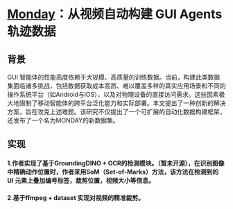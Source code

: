 # [Monday](https://github.com/runamu/monday)：从视频自动构建 GUI Agents 轨迹数据

## 背景
GUI 智能体的性能高度依赖于大规模、高质量的训练数据。当前，构建此类数据集面临诸多挑战，包括数据获取成本高昂、难以覆盖多样的真实应用场景和不同的操作系统平台（如Android与iOS），以及对物理设备的直接访问需求。这些因素极大地限制了移动智能体的跨平台泛化能力和实际部署。本文提出了一种创新的解决方案，旨在攻克上述难题。该研究不仅提出了一个可扩展的自动化数据构建框架，还发布了一个名为MONDAY的新数据集。

## 实现
#### 1.作者实现了基于GroundingDINO + OCR的检测模块。（暂未开源），在识别图像中精确动作位置时，作者采用SoM（Set-of-Marks）方法，该方法在检测到的 UI 元素上叠加编号标签，裁剪位置，视频大小等信息。
#### 2.基于ffmpeg + dataset 实现对视频的精准裁剪。



